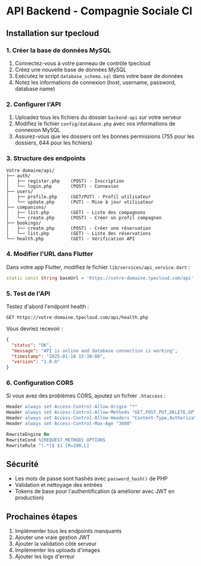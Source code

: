 # API Backend - Compagnie Sociale CI

## Installation sur tpecloud

### 1. Créer la base de données MySQL

1. Connectez-vous à votre panneau de contrôle tpecloud
2. Créez une nouvelle base de données MySQL
3. Exécutez le script `database_schema.sql` dans votre base de données
4. Notez les informations de connexion (host, username, password, database name)

### 2. Configurer l'API

1. Uploadez tous les fichiers du dossier `backend-api` sur votre serveur
2. Modifiez le fichier `config/database.php` avec vos informations de connexion MySQL
3. Assurez-vous que les dossiers ont les bonnes permissions (755 pour les dossiers, 644 pour les fichiers)

### 3. Structure des endpoints

```
Votre domaine/api/
├── auth/
│   ├── register.php    (POST) - Inscription
│   └── login.php       (POST) - Connexion
├── users/
│   ├── profile.php     (GET/PUT) - Profil utilisateur
│   └── update.php      (PUT) - Mise à jour utilisateur
├── companions/
│   ├── list.php        (GET) - Liste des compagnons
│   └── create.php      (POST) - Créer un profil compagnon
├── bookings/
│   ├── create.php      (POST) - Créer une réservation
│   └── list.php        (GET) - Liste des réservations
└── health.php          (GET) - Vérification API
```

### 4. Modifier l'URL dans Flutter

Dans votre app Flutter, modifiez le fichier `lib/services/api_service.dart` :

```dart
static const String baseUrl = 'https://votre-domaine.tpecloud.com/api';
```

### 5. Test de l'API

Testez d'abord l'endpoint health :

```
GET https://votre-domaine.tpecloud.com/api/health.php
```

Vous devriez recevoir :

```json
{
  "status": "OK",
  "message": "API is online and database connection is working",
  "timestamp": "2025-01-18 15:30:00",
  "version": "1.0.0"
}
```

### 6. Configuration CORS

Si vous avez des problèmes CORS, ajoutez un fichier `.htaccess` :

```apache
Header always set Access-Control-Allow-Origin "*"
Header always set Access-Control-Allow-Methods "GET,POST,PUT,DELETE,OPTIONS"
Header always set Access-Control-Allow-Headers "Content-Type,Authorization,X-Requested-With"
Header always set Access-Control-Max-Age "3600"

RewriteEngine On
RewriteCond %{REQUEST_METHOD} OPTIONS
RewriteRule ^(.*)$ $1 [R=200,L]
```

## Sécurité

- Les mots de passe sont hashés avec `password_hash()` de PHP
- Validation et nettoyage des entrées
- Tokens de base pour l'authentification (à améliorer avec JWT en production)

## Prochaines étapes

1. Implémenter tous les endpoints manquants
2. Ajouter une vraie gestion JWT
3. Ajouter la validation côté serveur
4. Implémenter les uploads d'images
5. Ajouter les logs d'erreur
